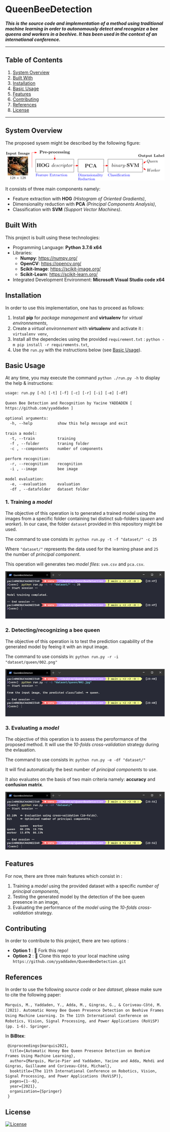 # QueenBeeDetection

***This is the source code and implementation of a method using traditional machine learning in order to autonomously detect and recognize a bee queens and workers in a beehive. It has been used in the context of an international conference.***

---

## Table of Contents

1. [System Overview](#system-overview)
2. [Built With](#built-with)
3. [Installation](#installation)
4. [Basic Usage](#basic-usage)
5. [Features](#features)
6. [Contributing](#contributing)
7. [References](#references)
8. [License](#license)

---

## System Overview

The proposed sysem might be described by the following figure:

![diagram_of_the_proposed_method](images/diagram.svg)

It consists of three main components namely:

- Feature extraction with **HOG** *(Histogram of Oriented Gradients)*,
- Dimensionality reduction with **PCA** *(Principal Components Analysis)*,
- Classification with **SVM** *(Support Vector Machines)*.

## Built With

This project is built using these technologies:

- Programming Language: **Python 3.7.6 x64**
- Libraries: 
  - **Numpy**: https://numpy.org/
  - **OpenCV**: https://opencv.org/
  - **Scikit-Image**: https://scikit-image.org/
  - **Scikit-Learn**: https://scikit-learn.org/ 
- Integrated Development Environment: **Microsoft Visual Studio code x64**

## Installation

In order to use this implementation, one has to proceed as follows:

1. Install **pip** for *package management* and **virtualenv** for *virtual environnements*,  
2. Create a *virtual environnement* with **virtualenv** and activate it : `virtualenv venv`,
3. Install all the dependecies using the provided `requirement.txt` : `python -m pip install -r requirements.txt`,
4. Use the `run.py` with the instructions below (see [Basic Usage](#basic-usage)).

## Basic Usage

At any time, you may execute the command `python ./run.py -h` to display the help & instructions:

```
usage: run.py [-h] [-t] [-f] [-c] [-r] [-i] [-e] [-df]

Queen Bee Detection and Recognition by Yacine YADDADEN [ https://github.com/yyaddaden ]

optional arguments:
  -h, --help           show this help message and exit

train a model:
  -t, --train          training
  -f , --folder        traning folder
  -c , --components    number of components

perform recognition:
  -r, --recognition    recognition
  -i , --image         bee image

model evaluation:
  -e, --evaluation     evaluation
  -df , --datafolder   dataset folder
```

### 1. Training a *model*

The objective of this operation is to generated a trained model using the images from a specific folder containing twi distinct sub-folders (*queen* and *worker*). In our case, the folder `dataset` provided in this repository might be used. 

The command to use consists in: `python run.py -t -f "dataset/" -c 25`

Where `"dataset/"` represents the data used for the learning phase and `25` the number of *principal component*.

This operation will generates two *model files*: `svm.csv` and `pca.csv`.

![capture_training_model](images/capture_01.png)

### 2. Detecting/recognizing a bee queen

The objective of this operation is to test the prediction capability of the generated model by feeing it with an input image.

The command to use consists in: `python run.py -r -i "dataset/queen/002.png"`

![capture_testing_model](images/capture_02.png)

### 3. Evaluating a *model*

The objective of this operation is to assess the peroformance of the proposed method. It will use the *10-folds cross-validation* strategy during the evlauation. 

The command to use consists in: `python run.py -e -df "dataset/"`

It will find automatically the best number of *principal components* to use.

It also evaluates on the basis of two main criteria namely: **accuracy** and **confusion matrix**. 

![capture_evaluating_model](images/capture_03.png)

## Features

For now, there are three main features which consist in :

1. Training a *model* using the provided dataset with a specific *number of principal components*,
2. Testing the generated model by the detection of the bee queen presence in an image,
3. Evaluating the performance of the *model* using the *10-folds cross-validation* strategy. 

## Contributing

In order to contribute to this project, there are two options :

- **Option 1** : 🍴 Fork this repo!
- **Option 2** : 👯 Clone this repo to your local machine using `https://github.com/yyaddaden/QueenBeeDetection.git`

## References

In order to use the following *source code* or *bee dataset*, please make sure to cite the following paper:

`Marquis, M., Yaddaden, Y., Adda, M., Gingras, G., & Coriveau-Côté, M. (2021). Automatic Honey Bee Queen Presence Detection on Beehive Frames Using Machine Learning. In The 11th International Conference on Robotics, Vision, Signal Processing, and Power Applications (RoViSP) (pp. 1-6). Springer.`

In **BiBtex**:

```
 @inproceedings{marquis2021,
  title={Automatic Honey Bee Queen Presence Detection on Beehive Frames Using Machine Learning},
  author={Marquis, Marie-Pier and Yaddaden, Yacine and Adda, Mehdi and Gingras, Guillaume and Coriveau-Côté, Michael},
  booktitle={The 11th International Conference on Robotics, Vision, Signal Processing, and Power Applications (RoViSP)},
  pages={1--6},
  year={2021},
  organization={Springer}
 }
```

## License

[![License](http://img.shields.io/:license-mit-blue.svg?style=flat-square)](http://opensource.org/licenses/mit-license.php)
